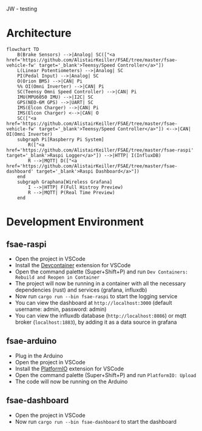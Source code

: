 JW - testing
# Architecture

```mermaid
flowchart TD
    B(Brake Sensors) -->|Analog| SC(["<a href='https://github.com/AlistairKeiller/FSAE/tree/master/fsae-vehicle-fw' target='_blank'>Teensy/Speed Controller</a>"])
    L(Linear Potentiometers) -->|Analog| SC
    PI(Pedal Input) -->|Analog| SC
    O(Orion BMS) -->|CAN| Pi
    %% OI(Omni Inverter) -->|CAN| Pi
    SC(Teensy Omni Speed Controller) -->|CAN| Pi
    IMU(MPU6050 IMU) -->|I2C| SC
    GPS(NEO-6M GPS) -->|UART| SC
    IMS(Elcon Charger) -->|CAN| Pi
    IMS(Elcon Charger) <-->|CAN| O
    SC(["<a href='https://github.com/AlistairKeiller/FSAE/tree/master/fsae-vehicle-fw' target='_blank'>Teensy/Speed Controller</a>"]) <-->|CAN| OI(Omni Inverter)
    subgraph Pi[Raspberry Pi System]
        R(["<a href='https://github.com/AlistairKeiller/FSAE/tree/master/fsae-raspi' target='_blank'>Raspi Logger</a>"]) -->|HTTP| I(InfluxDB)
        R -->|MQTT| D(["<a href='https://github.com/AlistairKeiller/FSAE/tree/master/fsae-dashboard' target='_blank'>Raspi Dashboard</a>"])
    end
    subgraph Graphana[Wireless Grafana]
        I -->|HTTP| F(Full Histroy Preview)
        R -->|MQTT| P(Real Time Preview)
    end
```

# Development Environment

## fsae-raspi

- Open the project in VSCode
- Install the [Devcontainer](https://marketplace.visualstudio.com/items?itemName=ms-vscode-remote.remote-containers) extension for VSCode
- Open the command palette (Super+Shift+P) and run `Dev Containers: Rebuild and Reopen in Container`
- The project will now be running in a container with all the necessary dependencies (rust) and services (grafana, influxdb)
- Now run `cargo run --bin fsae-raspi` to start the logging service
- You can view the dashboard at `http://localhost:3000` (default username: admin, password: admin)
- You can view the influxdb database (`http://localhost:8086`) or mqtt broker (`localhost:1883`), by adding it as a data source in grafana

## fsae-arduino

- Plug in the Arduino
- Open the project in VSCode
- Install the [PlatformIO](https://marketplace.visualstudio.com/items?itemName=platformio.platformio-ide) extension for VSCode
- Open the command palette (Super+Shift+P) and run `PlatformIO: Upload`
- The code will now be running on the Arduino

## fsae-dashboard

- Open the project in VSCode
- Now run `cargo run --bin fsae-dashboard` to start the dashboard
